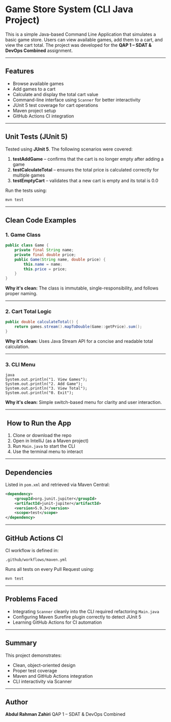 #  Game Store System (CLI Java Project)

This is a simple Java-based Command Line Application that simulates a basic game store. Users can view available games,
add them to a cart, and view the cart total. The project was developed for the **QAP 1 – SDAT & DevOps Combined** assignment.

---

##  Features

-  Browse available games
-  Add games to a cart
-  Calculate and display the total cart value
-  Command-line interface using `Scanner` for better interactivity
-  JUnit 5 test coverage for cart operations
-  Maven project setup
-  GitHub Actions CI integration

---

##  Unit Tests (JUnit 5)

Tested using **JUnit 5**. The following scenarios were covered:

1.  **testAddGame** – confirms that the cart is no longer empty after adding a game
2.  **testCalculateTotal** – ensures the total price is calculated correctly for multiple games
3.  **testEmptyCart** – validates that a new cart is empty and its total is 0.0

Run the tests using:
```bash
mvn test
```

---

##  Clean Code Examples

### 1.  Game Class
```java
public class Game {
    private final String name;
    private final double price;
    public Game(String name, double price) {
        this.name = name;
        this.price = price;
    }
}
```
**Why it's clean:** The class is immutable, single-responsibility, and follows proper naming.

---

### 2.  Cart Total Logic
```java
public double calculateTotal() {
    return games.stream().mapToDouble(Game::getPrice).sum();
}
```
**Why it's clean:** Uses Java Stream API for a concise and readable total calculation.

---

### 3.  CLI Menu
```
java
System.out.println("1. View Games");
System.out.println("2. Add Game");
System.out.println("3. View Total");
System.out.println("0. Exit");
```

**Why it's clean:** Simple switch-based menu for clarity and user interaction.

---

## ️ How to Run the App

1. Clone or download the repo
2. Open in IntelliJ (as a Maven project)
3. Run `Main.java` to start the CLI
4. Use the terminal menu to interact

---

##  Dependencies

Listed in `pom.xml` and retrieved via Maven Central:
```xml
<dependency>
    <groupId>org.junit.jupiter</groupId>
    <artifactId>junit-jupiter</artifactId>
    <version>5.9.3</version>
    <scope>test</scope>
</dependency>
```

---

##  GitHub Actions CI

CI workflow is defined in:
```
.github/workflows/maven.yml
```

Runs all tests on every Pull Request using:
```bash
mvn test
```

---

##  Problems Faced

- Integrating `Scanner` cleanly into the CLI required refactoring `Main.java`
- Configuring Maven Surefire plugin correctly to detect JUnit 5
- Learning GitHub Actions for CI automation

---

##  Summary

This project demonstrates:
- Clean, object-oriented design
- Proper test coverage
- Maven and GitHub Actions integration
- CLI interactivity via Scanner

---

##  Author

**Abdul Rahman Zahiri**
QAP 1 – SDAT & DevOps Combined
